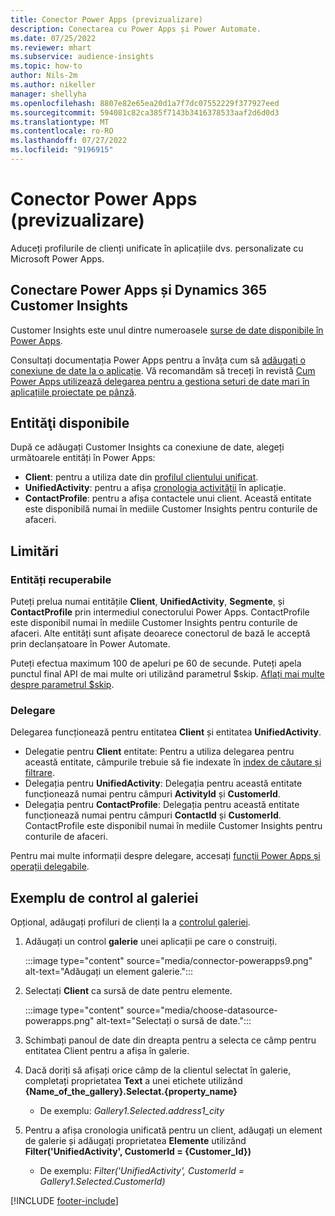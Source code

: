 ```yaml
---
title: Conector Power Apps (previzualizare)
description: Conectarea cu Power Apps și Power Automate.
ms.date: 07/25/2022
ms.reviewer: mhart
ms.subservice: audience-insights
ms.topic: how-to
author: Nils-2m
ms.author: nikeller
manager: shellyha
ms.openlocfilehash: 8807e82e65ea20d1a7f7dc07552229f377927eed
ms.sourcegitcommit: 594081c82ca385f7143b3416378533aaf2d6d0d3
ms.translationtype: MT
ms.contentlocale: ro-RO
ms.lasthandoff: 07/27/2022
ms.locfileid: "9196915"
---
```

# <a name="power-apps-connector-preview"></a>Conector Power Apps (previzualizare)

Aduceți profilurile de clienți unificate în aplicațiile dvs. personalizate cu Microsoft Power Apps.

## <a name="connect-power-apps-and-dynamics-365-customer-insights"></a>Conectare Power Apps și Dynamics 365 Customer Insights

Customer Insights este unul dintre numeroasele [surse de date disponibile în Power Apps](/powerapps/maker/canvas-apps/working-with-data-sources).

Consultați documentația Power Apps pentru a învăța cum să [adăugați o conexiune de date la o aplicație](/powerapps/maker/canvas-apps/add-data-connection). Vă recomandăm să treceți în revistă [Cum Power Apps utilizează delegarea pentru a gestiona seturi de date mari în aplicațiile proiectate pe pânză](/powerapps/maker/canvas-apps/delegation-overview).

## <a name="available-entities"></a>Entităţi disponibile

După ce adăugați Customer Insights ca conexiune de date, alegeți următoarele entități în Power Apps:

- **Client**: pentru a utiliza date din [profilul clientului unificat](customer-profiles.md).
- **UnifiedActivity**: pentru a afișa [cronologia activității](activities.md) în aplicație.
- **ContactProfile**: pentru a afișa contactele unui client. Această entitate este disponibilă numai în mediile Customer Insights pentru conturile de afaceri.

## <a name="limitations"></a>Limitări

### <a name="retrievable-entities"></a>Entități recuperabile

Puteți prelua numai entitățile **Client**, **UnifiedActivity**, **Segmente**, și **ContactProfile** prin intermediul conectorului Power Apps. ContactProfile este disponibil numai în mediile Customer Insights pentru conturile de afaceri. Alte entități sunt afișate deoarece conectorul de bază le acceptă prin declanșatoare în Power Automate.

Puteți efectua maximum 100 de apeluri pe 60 de secunde. Puteți apela punctul final API de mai multe ori utilizând parametrul $skip. [Aflați mai multe despre parametrul $skip](/connectors/customerinsights/#get-items-from-an-entity).

### <a name="delegation"></a>Delegare

Delegarea funcționează pentru entitatea **Client** și entitatea **UnifiedActivity**.

- Delegatie pentru **Client** entitate: Pentru a utiliza delegarea pentru această entitate, câmpurile trebuie să fie indexate în [index de căutare și filtrare](search-filter-index.md).  
- Delegația pentru **UnifiedActivity**: Delegația pentru această entitate funcționează numai pentru câmpuri **ActivityId** și **CustomerId**.  
- Delegația pentru **ContactProfile**: Delegația pentru această entitate funcționează numai pentru câmpuri **ContactId** și **CustomerId**. ContactProfile este disponibil numai în mediile Customer Insights pentru conturile de afaceri.

Pentru mai multe informații despre delegare, accesați [funcții Power Apps și operații delegabile](/powerapps/maker/canvas-apps/delegation-overview).

## <a name="example-gallery-control"></a>Exemplu de control al galeriei

Opțional, adăugați profiluri de clienți la a [controlul galeriei](/powerapps/maker/canvas-apps/add-gallery).

1. Adăugați un control **galerie** unei aplicații pe care o construiți.
  
   :::image type="content" source="media/connector-powerapps9.png" alt-text="Adăugați un element galerie.":::

1. Selectați **Client** ca sursă de date pentru elemente.

   :::image type="content" source="media/choose-datasource-powerapps.png" alt-text="Selectați o sursă de date.":::

1. Schimbați panoul de date din dreapta pentru a selecta ce câmp pentru entitatea Client pentru a afișa în galerie.

1. Dacă doriți să afișați orice câmp de la clientul selectat în galerie, completați proprietatea **Text** a unei etichete utilizând **{Name_of_the_gallery}.Selectat.{property_name}**  
    - De exemplu: _Gallery1.Selected.address1_city_

1. Pentru a afișa cronologia unificată pentru un client, adăugați un element de galerie și adăugați proprietatea **Elemente** utilizând **Filter('UnifiedActivity', CustomerId = {Customer_Id})**  
    - De exemplu: _Filter('UnifiedActivity', CustomerId = Gallery1.Selected.CustomerId)_

[!INCLUDE [footer-include](includes/footer-banner.md)]
